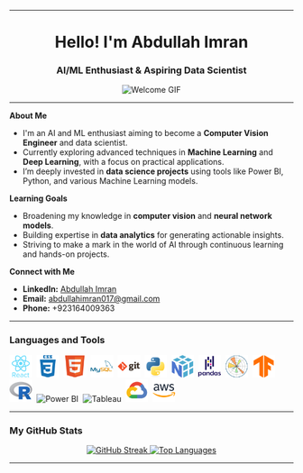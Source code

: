 
---

<!-- Introduction Section with Polished Text and Clear Contact Info -->
<h1 align="center">Hello! I'm Abdullah Imran</h1>
<h3 align="center">AI/ML Enthusiast & Aspiring Data Scientist</h3>
<div align="center">
  <img src="https://media.giphy.com/media/jdPMeyv9rn0hZHh8n9/giphy.gif" width="1000" height="350" alt="Welcome GIF"/>
</div>

---

**About Me**  
- I'm an AI and ML enthusiast aiming to become a **Computer Vision Engineer** and data scientist.
- Currently exploring advanced techniques in **Machine Learning** and **Deep Learning**, with a focus on practical applications.
- I’m deeply invested in **data science projects** using tools like Power BI, Python, and various Machine Learning models.

**Learning Goals**  
- Broadening my knowledge in **computer vision** and **neural network models**.
- Building expertise in **data analytics** for generating actionable insights.
- Striving to make a mark in the world of AI through continuous learning and hands-on projects.

**Connect with Me**  
- **LinkedIn:** [Abdullah Imran](https://www.linkedin.com/in/abdullah-mir-211658230/)
- **Email:** abdullahimran017@gmail.com
- **Phone:** +923164009363

---

<!-- Tools and Skills Section with Modern Design and Clear Layout -->
<h3>Languages and Tools</h3>
<div>
  <img src="https://github.com/devicons/devicon/blob/master/icons/react/react-original-wordmark.svg" alt="React" width="40" height="40" title="React"/>&nbsp;
  <img src="https://github.com/devicons/devicon/blob/master/icons/css3/css3-plain-wordmark.svg" alt="CSS3" width="40" height="40" title="CSS3"/>&nbsp;
  <img src="https://github.com/devicons/devicon/blob/master/icons/html5/html5-original.svg" alt="HTML5" width="40" height="40" title="HTML5"/>&nbsp;
  <img src="https://github.com/devicons/devicon/blob/master/icons/mysql/mysql-original-wordmark.svg" alt="MySQL" width="40" height="40" title="MySQL"/>&nbsp;
  <img src="https://github.com/devicons/devicon/blob/master/icons/git/git-original-wordmark.svg" alt="Git" width="40" height="40" title="Git"/>&nbsp;
  <img src="https://github.com/devicons/devicon/blob/master/icons/python/python-original.svg" alt="Python" width="40" height="40" title="Python"/>&nbsp;
  <img src="https://github.com/devicons/devicon/blob/master/icons/numpy/numpy-original.svg" alt="NumPy" width="40" height="40" title="NumPy"/>&nbsp;
  <img src="https://github.com/devicons/devicon/blob/master/icons/pandas/pandas-original-wordmark.svg" alt="Pandas" width="40" height="40" title="Pandas"/>&nbsp;
  <img src="https://github.com/devicons/devicon/blob/master/icons/matplotlib/matplotlib-original.svg" alt="Matplotlib" width="40" height="40" title="Matplotlib"/>&nbsp;
  <img src="https://github.com/devicons/devicon/blob/master/icons/tensorflow/tensorflow-original.svg" alt="TensorFlow" width="40" height="40" title="TensorFlow"/>&nbsp;
  <img src="https://github.com/devicons/devicon/blob/master/icons/r/r-original.svg" alt="R" width="40" height="40" title="R"/>&nbsp;
  <img src="https://upload.wikimedia.org/wikipedia/commons/c/cf/New_Power_BI_Logo.svg" alt="Power BI" width="40" height="40" title="Power BI"/>&nbsp;
  <img src="https://upload.wikimedia.org/wikipedia/commons/4/4b/Tableau_Logo.png" alt="Tableau" width="40" height="40" title="Tableau"/>&nbsp;
  <img src="https://github.com/devicons/devicon/blob/master/icons/googlecloud/googlecloud-original.svg" alt="Google Cloud" width="40" height="40" title="Google Cloud"/>&nbsp;
  <img src="https://github.com/devicons/devicon/blob/master/icons/amazonwebservices/amazonwebservices-original-wordmark.svg" alt="AWS" width="40" height="40" title="AWS"/>
</div>

---

<!-- Stats Section with Clear Visual Design -->
<h3>My GitHub Stats</h3>
<div align="center">
  <a href="https://git.io/streak-stats">
    <img src="http://github-readme-streak-stats.herokuapp.com?user=MirAb-77&theme=dark&background=000000" alt="GitHub Streak"/>
  </a>
  <a href="https://github.com/anuraghazra/github-readme-stats">
    <img src="https://github-readme-stats.vercel.app/api/top-langs/?username=MirAb-77&layout=compact&theme=vision-friendly-dark" alt="Top Languages"/>
  </a>
</div>

---


